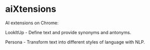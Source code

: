 # aiXtensions
AI extensions on Chrome:

LookItUp - Define text and provide synonyms and antonyms.

Persona - Transform text into different styles of language with NLP.
